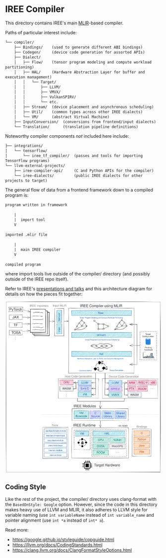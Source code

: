# IREE Compiler

This directory contains IREE's main [MLIR](https://mlir.llvm.org/)-based
compiler.

Paths of particular interest include:

```
└── compiler/
    ├── Bindings/    (used to generate different ABI bindings)
    ├── Codegen/     (device code generation for assorted APIs)
    ├── Dialect/
    │   ├── Flow/    (tensor program modeling and compute workload partitioning)
    │   ├── HAL/     (Hardware Abstraction Layer for buffer and execution management)
    │   │   └── Target/
    │   │       ├── LLVM/
    │   │       ├── VMVX/
    │   │       ├── VulkanSPIRV/
    │   │       └── etc.
    │   ├── Stream/  (device placement and asynchronous scheduling)
    │   ├── Util/    (common types across other IREE dialects)
    │   └── VM/      (abstract Virtual Machine)
    ├── InputConversion/  (conversions from frontend/input dialects)
    └── Translation/      (translation pipeline definitions)
```

Noteworthy compiler components _not_ included here include:

```
├── integrations/
│   └── tensorflow/
│       └── iree_tf_compiler/  (passes and tools for importing TensorFlow programs)
└── llvm-external-projects/
    ├── iree-compiler-api/     (C and Python APIs for the compiler)
    └── iree-dialects/         (public IREE dialects for other projects to target)
```

The general flow of data from a frontend framework down to a compiled program
is:

```
program written in framework

    |
    |  import tool
    V

imported .mlir file

    |
    |  main IREE compiler
    V

compiled program
```

where import tools live outside of the compiler/ directory (and possibly
outside of the IREE repo itself).

Refer to IREE's
[presentations and talks](../../README.md#presentations-and-talks) and this
architecture diagram for details on how the pieces fit together:

![IREE Architecture](../../docs/website/docs/assets/images/iree_architecture.svg)

## Coding Style

Like the rest of the project, the compiler/ directory uses clang-format with the
`BasedOnStyle: Google` option. However, since the code in this directory makes
heavy use of LLVM and MLIR, it also adheres to LLVM style for variable naming
(use `int variableName` instead of `int variable_name` and pointer alignment
(use `int *a` instead of `int* a`).

Read more:

* https://google.github.io/styleguide/cppguide.html
* https://llvm.org/docs/CodingStandards.html
* https://clang.llvm.org/docs/ClangFormatStyleOptions.html

